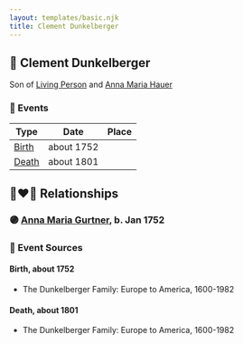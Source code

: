 ```yaml
---
layout: templates/basic.njk
title: Clement Dunkelberger
---
```

## 🔵 Clement Dunkelberger

Son of [Living Person](/people/1/13545057) and [Anna Maria Hauer](/people/2/22963774)

### 📆 Events

Type | Date | Place
------ | ------ | ------
[Birth](#event-23c19a44-394a-404b-b50a-75d10374f09e) | about 1752 |
[Death](#event-d22db68d-8ed5-431e-8d7d-f6a9b8ebef2b) | about 1801 |

## 👩‍❤️‍👨 Relationships

### 🟣 [Anna Maria Gurtner](/people/8/86382016), b. Jan 1752

### 📰 Event Sources

#### <a id="event-23c19a44-394a-404b-b50a-75d10374f09e"></a> Birth, about 1752
* The Dunkelberger Family: Europe to America, 1600-1982

#### <a id="event-d22db68d-8ed5-431e-8d7d-f6a9b8ebef2b"></a> Death, about 1801
* The Dunkelberger Family: Europe to America, 1600-1982